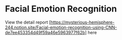 # Facial Emotion Recognition
View the detail report [https://mysterious-hemisphere-244.notion.site/Facial-emotion-recognition-using-CNN-de7ee453354d49f59a46e5963977f62b] here
